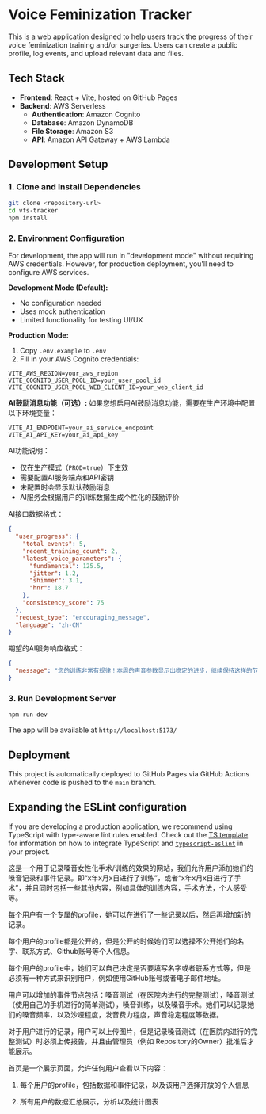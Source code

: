 # Voice Feminization Tracker

This is a web application designed to help users track the progress of their voice feminization training and/or surgeries. Users can create a public profile, log events, and upload relevant data and files.

## Tech Stack

- **Frontend**: React + Vite, hosted on GitHub Pages
- **Backend**: AWS Serverless
  - **Authentication**: Amazon Cognito
  - **Database**: Amazon DynamoDB
  - **File Storage**: Amazon S3
  - **API**: Amazon API Gateway + AWS Lambda

## Development Setup

### 1. Clone and Install Dependencies
```bash
git clone <repository-url>
cd vfs-tracker
npm install
```

### 2. Environment Configuration

For development, the app will run in "development mode" without requiring AWS credentials. However, for production deployment, you'll need to configure AWS services.

**Development Mode (Default):**
- No configuration needed
- Uses mock authentication
- Limited functionality for testing UI/UX

**Production Mode:**
1. Copy `.env.example` to `.env`
2. Fill in your AWS Cognito credentials:
```env
VITE_AWS_REGION=your_aws_region
VITE_COGNITO_USER_POOL_ID=your_user_pool_id
VITE_COGNITO_USER_POOL_WEB_CLIENT_ID=your_web_client_id
```

**AI鼓励消息功能（可选）:**
如果您想启用AI鼓励消息功能，需要在生产环境中配置以下环境变量：
```env
VITE_AI_ENDPOINT=your_ai_service_endpoint
VITE_AI_API_KEY=your_ai_api_key
```

AI功能说明：
- 仅在生产模式（`PROD=true`）下生效
- 需要配置AI服务端点和API密钥
- 未配置时会显示默认鼓励消息
- AI服务会根据用户的训练数据生成个性化的鼓励评价

AI接口数据格式：
```json
{
  "user_progress": {
    "total_events": 5,
    "recent_training_count": 2,
    "latest_voice_parameters": {
      "fundamental": 125.5,
      "jitter": 1.2,
      "shimmer": 3.1,
      "hnr": 18.7
    },
    "consistency_score": 75
  },
  "request_type": "encouraging_message",
  "language": "zh-CN"
}
```

期望的AI服务响应格式：
```json
{
  "message": "您的训练非常有规律！本周的声音参数显示出稳定的进步，继续保持这样的节奏！"
}
```

### 3. Run Development Server
```bash
npm run dev
```

The app will be available at `http://localhost:5173/`

## Deployment

This project is automatically deployed to GitHub Pages via GitHub Actions whenever code is pushed to the `main` branch.

## Expanding the ESLint configuration

If you are developing a production application, we recommend using TypeScript with type-aware lint rules enabled. Check out the [TS template](https://github.com/vitejs/vite/tree/main/packages/create-vite/template-react-ts) for information on how to integrate TypeScript and [`typescript-eslint`](https://typescript-eslint.io) in your project.


这是一个用于记录嗓音女性化手术/训练的效果的网站，我们允许用户添加她们的嗓音记录和事件记录。即“x年x月x日进行了训练”，或者“x年x月x日进行了手术”，并且同时包括一些其他内容，例如具体的训练内容，手术方法，个人感受等。

每个用户有一个专属的profile，她可以在进行了一些记录以后，然后再增加新的记录。

每个用户的profile都是公开的，但是公开的时候她们可以选择不公开她们的名字、联系方式、Github账号等个人信息。

每个用户的profile中，她们可以自己决定是否要填写名字或者联系方式等，但是必须有一种方式来识别用户，例如使用GitHub账号或者电子邮件地址。

用户可以增加的事件节点包括：嗓音测试（在医院内进行的完整测试），嗓音测试（使用自己的手机进行的简单测试），嗓音训练，以及嗓音手术。她们可以记录她们的嗓音频率，以及沙哑程度，发音费力程度，声音稳定程度等数据。

对于用户进行的记录，用户可以上传图片，但是记录嗓音测试（在医院内进行的完整测试）时必须上传报告，并且由管理员（例如 Repository的Owner）批准后才能展示。

首页是一个展示页面，允许任何用户查看以下内容：

1. 每个用户的profile，包括数据和事件记录，以及该用户选择开放的个人信息

2. 所有用户的数据汇总展示，分析以及统计图表

